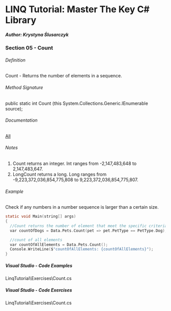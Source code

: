 # LINQ Tutorial: Master The Key C# Library

##### Author: Krystyna Ślusarczyk

### Section 05 - Count

###### Definition
Count - Returns the number of elements in a sequence.

###### Method Signature
public static int Count<TSource> (this System.Collections.Generic.IEnumerable<TSource> source);

###### Documentation
[All](https://learn.microsoft.com/en-us/dotnet/api/system.linq.enumerable.count)

###### Notes
1. Count returns an integer.  Int ranges from -2,147,483,648 to 2,147,483,647.
2. LongCount returns a long.  Long ranges from -9,223,372,036,854,775,808 to 9,223,372,036,854,775,807.

###### Example
Check if any numbers in a number sequence is larger than a certain size.

```c
static void Main(string[] args)
{
  //Count returns the number of element that meet the specific criteria
  var countOfDogs = Data.Pets.Count(pet => pet.PetType == PetType.Dog);

  //count of all elements
  var countOfAllElements = Data.Pets.Count();
  Console.WriteLine($"countOfAllElements: {countOfAllElements}");
}
```

##### Visual Studio - Code Examples

LinqTutorial\Exercises\Count.cs

##### Visual Studio - Code Exercises

LinqTutorial\Exercises\Count.cs
